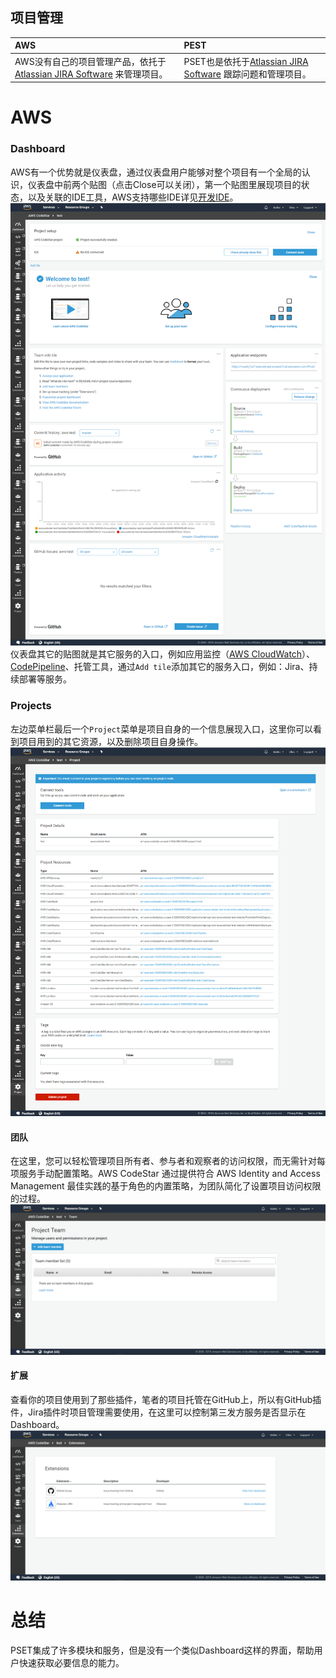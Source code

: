 ## 项目管理

| AWS | PEST |
| :--- | :--- |
| AWS没有自己的项目管理产品，依托于[Atlassian JIRA Software](https://www.atlassian.com/software/jira) 来管理项目。 | PSET也是依托于[Atlassian JIRA Software](https://www.atlassian.com/software/jira) 跟踪问题和管理项目。 |

# AWS

### Dashboard
AWS有一个优势就是仪表盘，通过仪表盘用户能够对整个项目有一个全局的认识，仪表盘中前两个贴图（点击Close可以关闭），第一个贴图里展现项目的状态，以及关联的IDE工具，AWS支持哪些IDE详见[开发IDE](kaifa-ide.md)。  
![CodeStar控制面板-仪表盘](/assets/2019-02-17_121934.png)  
仪表盘其它的贴图就是其它服务的入口，例如应用监控（[AWS CloudWatch](chapter18.1.md)）、[CodePipeline](chapter4.7.md)、托管工具，通过`Add tile`添加其它的服务入口，例如：Jira、持续部署等服务。

### Projects
左边菜单栏最后一个`Project`菜单是项目自身的一个信息展现入口，这里你可以看到项目用到的其它资源，以及删除项目自身操作。  
![projects](/assets/2019-02-17_175614.png)

#### 团队
在这里，您可以轻松管理项目所有者、参与者和观察者的访问权限，而无需针对每项服务手动配置策略。AWS CodeStar 通过提供符合 AWS Identity and Access Management 最佳实践的基于角色的内置策略，为团队简化了设置项目访问权限的过程。  
![team](/assets/2019-02-17_173652.png)

#### 扩展
查看你的项目使用到了那些插件，笔者的项目托管在GitHub上，所以有GitHub插件，Jira插件时项目管理需要使用，在这里可以控制第三发方服务是否显示在Dashboard。  
![extensions](/assets/2019-02-17_173911.png)

# 总结
PSET集成了许多模块和服务，但是没有一个类似Dashboard这样的界面，帮助用户快速获取必要信息的能力。
